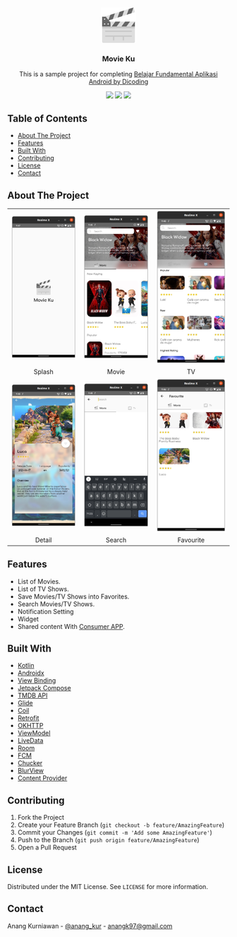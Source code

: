 
<!--
*** Thanks for checking out this README Template. If you have a suggestion that would
*** make this better, please fork the repo and create a pull request or simply open
*** an issue with the tag "enhancement".
*** Thanks again! Now go create something AMAZING! :D
-->





<!-- PROJECT SHIELDS -->
<!--
*** I'm using markdown "reference style" links for readability.
*** Reference links are enclosed in brackets [ ] instead of parentheses ( ).
*** See the bottom of this document for the declaration of the reference variables
*** for contributors-url, forks-url, etc. This is an optional, concise syntax you may use.
*** https://www.markdownguide.org/basic-syntax/#reference-style-links
-->

<!-- PROJECT LOGO -->
<br />
<p align="center">
  <a href="https://github.com/othneildrew/Best-README-Template">
    <img src="app/src/main/res/drawable/ic_movie_active_512.png" alt="Logo" width="80" height="80">
  </a>
  <h3 align="center">Movie Ku</h3>

  <p align="center">
    This is a sample project for completing <a href="https://www.dicoding.com/academies/14/tutorials">Belajar Fundamental Aplikasi Android by Dicoding</a>
  </p>
  
  <p align="center">
    <img src="https://img.shields.io/badge/Language-Kotlin-brightgreen">
    <img src="https://img.shields.io/badge/status-GRADUATED-green">
    <a href="https://play.google.com/store/apps/details?id=com.anangkur.movieku">
      <img src="https://img.shields.io/endpoint?color=green&logo=google-play&logoColor=green&url=https%3A%2F%2Fplayshields.herokuapp.com%2Fplay%3Fi%3Dcom.anangkur.movieku%26l%3DPlayStore%26m%3D%24version">
    </a>
  </p>
</p>

<!-- TABLE OF CONTENTS -->
## Table of Contents

* [About The Project](#about-the-project)
* [Features](#features)
* [Built With](#built-with)
* [Contributing](#contributing)
* [License](#license)
* [Contact](#contact)


<!-- ABOUT THE PROJECT -->
## About The Project

<table>
  <tr>
    <td><img src="app/src/main/res/drawable/splash.png" alt="Splash"></td>
    <td><img src="app/src/main/res/drawable/movie.png" alt="Movie"></td>
    <td><img src="app/src/main/res/drawable/tv.png" alt="TV"></td>
  </tr>
  <tr>
    <td align="center">Splash</td>
    <td align="center">Movie</td>
    <td align="center">TV</td>
  </tr>
  <tr>
    <td><img src="app/src/main/res/drawable/detail.png" alt="Detail"></td>
    <td><img src="app/src/main/res/drawable/search.png" alt="Search"></td>
    <td><img src="app/src/main/res/drawable/favorite.png" alt="Favorite"></td>
  </tr>
  <tr>
    <td align="center">Detail</td>
    <td align="center">Search</td>
    <td align="center">Favourite</td>
  </tr>
 </table>

## Features
- List of Movies.
- List of TV Shows.
- Save Movies/TV Shows into Favorites.
- Search Movies/TV Shows.
- Notification Setting
- Widget
- Shared content With [Consumer APP](https://github.com/anangkur/Movie-Ku-Consumer).

## Built With
* [Kotlin](https://kotlinlang.org/)
* [Androidx](https://developer.android.com/jetpack/androidx)
* [View Binding](https://developer.android.com/topic/libraries/view-binding)
* [Jetpack Compose](https://developer.android.com/jetpack/compose)
* [TMDB API](https://www.themoviedb.org/)
* [Glide](https://github.com/bumptech/glide)
* [Coil](https://github.com/coil-kt/coil)
* [Retrofit](https://github.com/square/retrofit)
* [OKHTTP](https://github.com/square/okhttp)
* [ViewModel](https://developer.android.com/topic/libraries/architecture/viewmodel)
* [LiveData](https://developer.android.com/topic/libraries/architecture/livedata)
* [Room](https://developer.android.com/jetpack/androidx/releases/room)
* [FCM](https://firebase.google.com/docs/cloud-messaging)
* [Chucker](https://github.com/ChuckerTeam/chucker)
* [BlurView](https://github.com/Dimezis/BlurView)
* [Content Provider](https://github.com/anangkur/Movie-Ku-Consumer)

<!-- CONTRIBUTING -->
## Contributing

1. Fork the Project
2. Create your Feature Branch (`git checkout -b feature/AmazingFeature`)
3. Commit your Changes (`git commit -m 'Add some AmazingFeature'`)
4. Push to the Branch (`git push origin feature/AmazingFeature`)
5. Open a Pull Request



<!-- LICENSE -->
## License

Distributed under the MIT License. See `LICENSE` for more information.



<!-- CONTACT -->
## Contact

Anang Kurniawan - [@anang_kur](https://twitter.com/anang_kur) - anangk97@gmail.com

<!-- MARKDOWN LINKS & IMAGES -->
<!-- https://www.markdownguide.org/basic-syntax/#reference-style-links -->
[contributors-shield]: https://img.shields.io/github/contributors/othneildrew/Best-README-Template.svg?style=flat-square
[contributors-url]: https://github.com/othneildrew/Best-README-Template/graphs/contributors
[forks-shield]: https://img.shields.io/github/forks/othneildrew/Best-README-Template.svg?style=flat-square
[forks-url]: https://github.com/othneildrew/Best-README-Template/network/members
[stars-shield]: https://img.shields.io/github/stars/othneildrew/Best-README-Template.svg?style=flat-square
[stars-url]: https://github.com/othneildrew/Best-README-Template/stargazers
[issues-shield]: https://img.shields.io/github/issues/othneildrew/Best-README-Template.svg?style=flat-square
[issues-url]: https://github.com/othneildrew/Best-README-Template/issues
[license-shield]: https://img.shields.io/github/license/othneildrew/Best-README-Template.svg?style=flat-square
[license-url]: https://github.com/othneildrew/Best-README-Template/blob/master/LICENSE.txt
[linkedin-shield]: https://img.shields.io/badge/-LinkedIn-black.svg?style=flat-square&logo=linkedin&colorB=555
[linkedin-url]: https://linkedin.com/in/othneildrew
